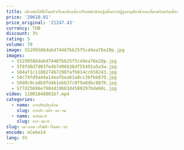 ```yaml
---
title: เตียงพับไฟฟ้าในครัวเรือนเตียงเดี่ยวปรับพนักพิงหญิงตั้งครรภ์ผู้สูงอายุฟองน้ําหนาที่มาพร้อมกับเตียง
price: '20610.01'
price_original: '21247.43'
currency: THB
discount: 3%
rating: 5
volume: 70
image: S5299586dabd74487bb25f5cd4ea76e20p.jpg
images:
  - S5299586dabd74487bb25f5cd4ea76e20p.jpg
  - Sf9fd8d7d03fe4b7496b36df55491a5a3w.jpg
  - S04af1c118027467298fafb814cc658243.jpg
  - S4c74fd9a44a14eafbea61a8cc3bfbb87O.jpg
  - S0d0c0cadb9fd4b1ebb37c0f9a0dbc887K.jpg
  - S77d25696e7984d19b03d4580297bde66L.jpg
video: 1100104880167.mp4
categories:
  - name: การปรับปรุงบ้าน
    slug: การปร-บปร-งบ-าน
  - name: ฮาร์ดแวร์
    slug: ฮาร-ดแวร
slug: เต-ยงพ-บไฟฟ-าในคร-วเร
encode: oCe6e14
lang: th
---
```

  